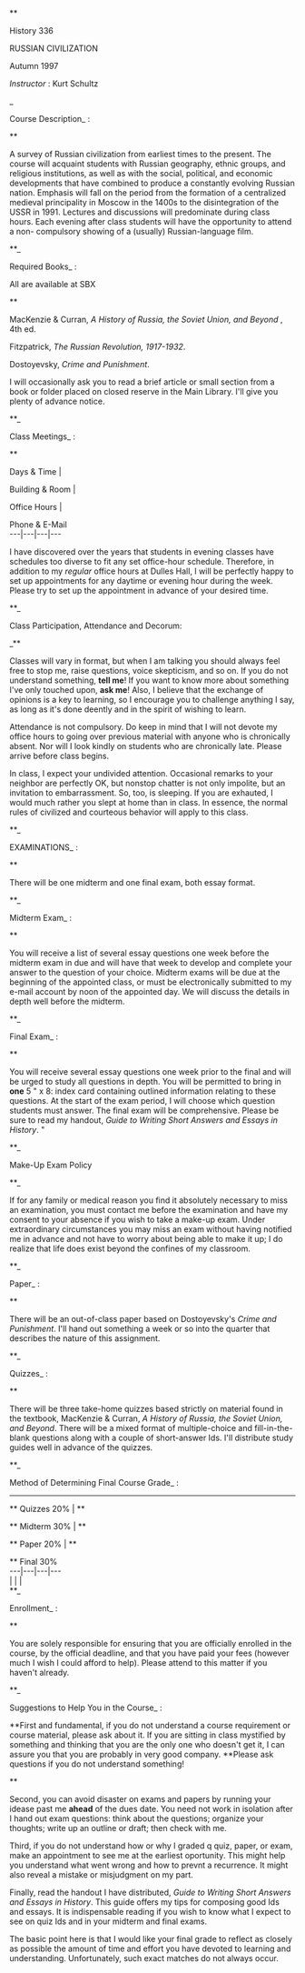 **

History 336

RUSSIAN CIVILIZATION

Autumn 1997

_Instructor_ : Kurt Schultz

_

Course Description_ :

**

A survey of Russian civilization from earliest times to the present. The
course will acquaint students with Russian geography, ethnic groups, and
religious institutions, as well as with the social, political, and economic
developments that have combined to produce a constantly evolving Russian
nation. Emphasis will fall on the period from the formation of a centralized
medieval principality in Moscow in the 1400s to the disintegration of the USSR
in 1991. Lectures and discussions will predominate during class hours. Each
evening after class students will have the opportunity to attend a non-
compulsory showing of a (usually) Russian-language film.

**_

Required Books_ :

All are available at SBX

**

MacKenzie & Curran, _A History of Russia, the Soviet Union, and Beyond_ , 4th
ed.

Fitzpatrick, _The Russian Revolution, 1917-1932_.

Dostoyevsky, _Crime and Punishment_.

I will occasionally ask you to read a brief article or small section from a
book or folder placed on closed reserve in the Main Library. I'll give you
plenty of advance notice.

**_

Class Meetings_ :

**

Days & Time |

Building & Room |

Office Hours |

Phone & E-Mail  
---|---|---|---  
  
I have discovered over the years that students in evening classes have
schedules too diverse to fit any set office-hour schedule. Therefore, in
addition to my _regular_ office hours at Dulles Hall, I will be perfectly
happy to set up appointments for any daytime or evening hour during the week.
Please try to set up the appointment in advance of your desired time.

**_

Class Participation, Attendance and Decorum:

_**

Classes will vary in format, but when I am talking you should always feel free
to stop me, raise questions, voice skepticism, and so on. If you do not
understand something, **tell me**! If you want to know more about something
I've only touched upon, **ask me**! Also, I believe that the exchange of
opinions is a key to learning, so I encourage you to challenge anything I say,
as long as it's done deently and in the spirit of wishing to learn.

Attendance is not compulsory. Do keep in mind that I will not devote my office
hours to going over previous material with anyone who is chronically absent.
Nor will I look kindly on students who are chronically late. Please arrive
before class begins.

In class, I expect your undivided attention. Occasional remarks to your
neighbor are perfectly OK, but nonstop chatter is not only impolite, but an
invitation to embarrassment. So, too, is sleeping. If you are exhauted, I
would much rather you slept at home than in class. In essence, the normal
rules of civilized and courteous behavior will apply to this class.

**_

EXAMINATIONS_ :

**

There will be one midterm and one final exam, both essay format.

**_

Midterm Exam_ :

**

You will receive a list of several essay questions one week before the midterm
exam in due and will have that week to develop and complete your answer to the
question of your choice. Midterm exams will be due at the beginning of the
appointed class, or must be electronically submitted to my e-mail account by
noon of the appointed day. We will discuss the details in depth well before
the midterm.

**_

Final Exam_ :

**

You will receive several essay questions one week prior to the final and will
be urged to study all questions in depth. You will be permitted to bring in
**one** 5 " x 8: index card containing outlined information relating to these
questions. At the start of the exam period, I will choose which question
students must answer. The final exam will be comprehensive. Please be sure to
read my handout, _Guide to Writing Short Answers and Essays in History_. "

**_

Make-Up Exam Policy

**_

If for any family or medical reason you find it absolutely necessary to miss
an examination, you must contact me before the examination and have my consent
to your absence if you wish to take a make-up exam. Under extraordinary
circumstances you may miss an exam without having notified me in advance and
not have to worry about being able to make it up; I do realize that life does
exist beyond the confines of my classroom.

**_

Paper_ :

**

There will be an out-of-class paper based on Dostoyevsky's _Crime and
Punishment_. I'll hand out something a week or so into the quarter that
describes the nature of this assignment.

**_

Quizzes_ :

**

There will be three take-home quizzes based strictly on material found in the
textbook, MacKenzie & Curran, _A History of Russia, the Soviet Union, and
Beyond_. There will be a mixed format of multiple-choice and fill-in-the-blank
questions along with a couple of short-answer Ids. I'll distribute study
guides well in advance of the quizzes.

**_

Method of Determining Final Course Grade_ :

** **

** Quizzes 20% |  **

** Midterm 30% |  **

** Paper 20% |  **

** Final 30%  
---|---|---|---  
  |   |   |  
**_

Enrollment_ :

**

You are solely responsible for ensuring that you are officially enrolled in
the course, by the official deadline, and that you have paid your fees
(however much I wish I could afford to help). Please attend to this matter if
you haven't already.

**_

Suggestions to Help You in the Course_ :

**First and fundamental, if you do not understand a course requirement or
course material, please ask about it. If you are sitting in class mystified by
something and thinking that you are the only one who doesn't get it, I can
assure you that you are probably in very good company. **Please ask questions
if you do not understand something!

**

Second, you can avoid disaster on exams and papers by running your idease past
me **ahead** of the dues date. You need not work in isolation after I hand out
exam questions: think about the questions; organize your thoughts; write up an
outline or draft; then check with me.

Third, if you do not understand how or why I graded q quiz, paper, or exam,
make an appointment to see me at the earliest oportunity. This might help you
understand what went wrong and how to prevnt a recurrence. It might also
reveal a mistake or misjudgment on my part.

Finally, read the handout I have distributed, _Guide to Writing Short Answers
and Essays in History_. This guide offers my tips for composing good Ids and
essays. It is indispensable reading if you wish to know what I expect to see
on quiz Ids and in your midterm and final exams.

The basic point here is that I would like your final grade to reflect as
closely as possible the amount of time and effort you have devoted to learning
and understanding. Unfortunately, such exact matches do not always occur.

